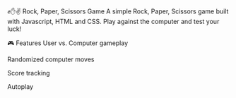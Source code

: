 ✊✋✌️ Rock, Paper, Scissors Game
A simple Rock, Paper, Scissors game built with Javascript, HTML and CSS. Play against the computer and test your luck!

🎮 Features
User vs. Computer gameplay

Randomized computer moves

Score tracking

Autoplay
